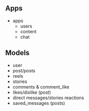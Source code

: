 ## Apps
- apps 
  - users
  - content
  - chat


## Models

- user
- post/posts
- reels
- stories
- comments & comment_like
- likes/dislike (post)
- direct messages/stories reactions
- saved_messages (posts)


